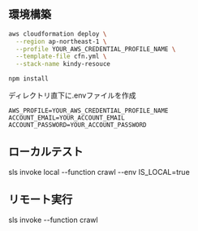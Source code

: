## 環境構築

```sh
aws cloudformation deploy \
  --region ap-northeast-1 \
  --profile YOUR_AWS_CREDENTIAL_PROFILE_NAME \
  --template-file cfn.yml \
  --stack-name kindy-resouce
```

```sh
npm install
```

ディレクトリ直下に.envファイルを作成
```
AWS_PROFILE=YOUR_AWS_CREDENTIAL_PROFILE_NAME
ACCOUNT_EMAIL=YOUR_ACCOUNT_EMAIL
ACCOUNT_PASSWORD=YOUR_ACCOUNT_PASSWORD
```

## ローカルテスト
sls invoke local --function crawl --env IS_LOCAL=true

## リモート実行
sls invoke --function crawl
